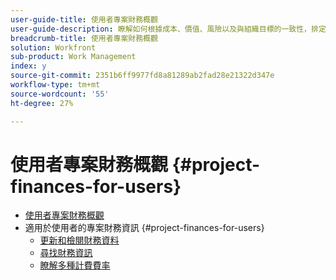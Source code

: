 ```yaml
---
user-guide-title: 使用者專案財務概觀
user-guide-description: 瞭解如何根據成本、價值、風險以及與組織目標的一致性，排定目前和建議專案的優先順序。
breadcrumb-title: 使用者專案財務概觀
solution: Workfront
sub-product: Work Management
index: y
source-git-commit: 2351b6ff9977fd8a81289ab2fad28e21322d347e
workflow-type: tm+mt
source-wordcount: '55'
ht-degree: 27%

---
```




# 使用者專案財務概觀 {#project-finances-for-users}

+ [使用者專案財務概觀](overview.md)
+ 適用於使用者的專案財務資訊 {#project-finances-for-users}
   + [更新和檢閱財務資料](update-and-review-finances.md)
   + [尋找財務資訊](find-financial-information.md)
   + [瞭解多種計費費率](multiple-billing-rates.md)

